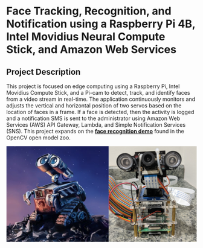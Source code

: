 # Face Tracking, Recognition, and Notification using a Raspberry Pi 4B, Intel Movidius Neural Compute Stick, and Amazon Web Services

## Project Description
This project is focused on edge computing using a Raspberry Pi, Intel Movidius Compute Stick, and a Pi-cam to detect, track, and identify faces from a video stream in real-time. The application continuously monitors and adjusts the vertical and horizontal position of two servos based on the location of faces in a frame. If a face is detected, then the activity is logged and a notification SMS is sent to the administrator using Amazon Web Services (AWS) API Gateway, Lambda, and Simple Notification Services (SNS). This project expands on the **[face recognition demo](https://github.com/opencv/open_model_zoo/tree/master/demos/python_demos/face_recognition_demo)** found in the OpenCV open model zoo. 

![Walle](images/walle2.png)